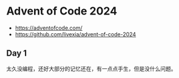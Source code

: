 # Advent of Code 2024

- https://adventofcode.com/
- https://github.com/livexia/advent-of-code-2024

## Day 1

太久没编程，还好大部分的记忆还在，有一点点手生，但是没什么问题。
